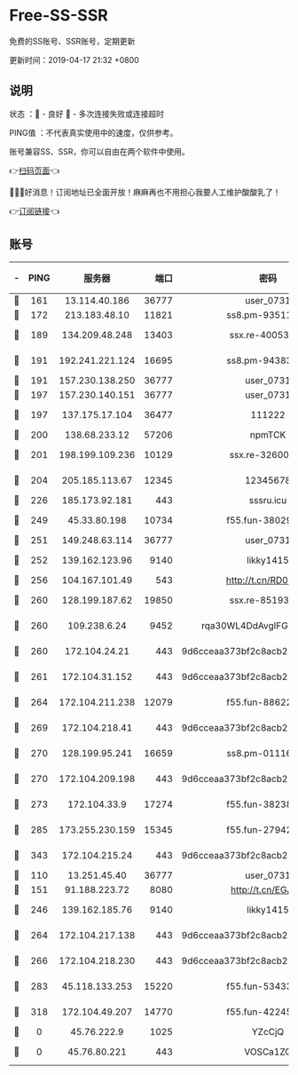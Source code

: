 # Free-SS-SSR

免费的SS账号、SSR账号，定期更新

更新时间：2019-04-17 21:32 +0800

## 说明

状态     ：🙂 - 良好 🙁 - 多次连接失败或连接超时

PING值   ：不代表真实使用中的速度，仅供参考。

账号兼容SS、SSR，你可以自由在两个软件中使用。

👉[扫码页面](https://liesauer.github.io/Free-SS-SSR/)👈

🎉🎉🎉好消息！订阅地址已全面开放！麻麻再也不用担心我要人工维护酸酸乳了！

👉[订阅链接](https://www.liesauer.net/yogurt/subscribe?ACCESS_TOKEN=DAYxR3mMaZAsaqUb)👈

## 账号

|-|PING|服务器|端口|密码|加密方式|区域|
|:----:|:----:|:-----:|-----:|:----:|:----:|:----:|
|🙂|161|13.114.40.186|36777|user_0731|chacha20|JP|
|🙂|172|213.183.48.10|11821|ss8.pm-93511134|rc4-md5|RU|
|🙂|189|134.209.48.248|13403|ssx.re-40053227|aes-256-cfb|US|
|🙂|191|192.241.221.124|16695|ss8.pm-94383396|aes-256-cfb|US|
|🙂|191|157.230.138.250|36777|user_0731|chacha20|US|
|🙂|197|157.230.140.151|36777|user_0731|chacha20|US|
|🙂|197|137.175.17.104|36477|111222|aes-256-cfb|US|
|🙂|200|138.68.233.12|57206|npmTCK|rc4-md5|US|
|🙂|201|198.199.109.236|10129|ssx.re-32600039|aes-256-cfb|US|
|🙂|204|205.185.113.67|12345|12345678|aes-256-cfb|US|
|🙂|226|185.173.92.181|443|sssru.icu|rc4-md5|RU|
|🙂|249|45.33.80.198|10734|f55.fun-38029419|aes-256-cfb|US|
|🙂|251|149.248.63.114|36777|user_0731|chacha20|CA|
|🙂|252|139.162.123.96|9140|likky1415|aes-256-cfb|JP|
|🙂|256|104.167.101.49|543|http://t.cn/RD0D7sx|rc4-md5|CA|
|🙂|260|128.199.187.62|19850|ssx.re-85193489|aes-256-cfb|SG|
|🙂|260|109.238.6.24|9452|rqa30WL4DdAvgIFG6Fs3znzTa|aes-256-cfb|FR|
|🙂|260|172.104.24.21|443|9d6cceaa373bf2c8acb22e60b6a58be6|aes-256-cfb|US|
|🙂|261|172.104.31.152|443|9d6cceaa373bf2c8acb22e60b6a58be6|aes-256-cfb|US|
|🙂|264|172.104.211.238|12079|f55.fun-88622379|aes-256-cfb|US|
|🙂|269|172.104.218.41|443|9d6cceaa373bf2c8acb22e60b6a58be6|aes-256-cfb|US|
|🙂|270|128.199.95.241|16659|ss8.pm-01116190|aes-256-cfb|SG|
|🙂|270|172.104.209.198|443|9d6cceaa373bf2c8acb22e60b6a58be6|aes-256-cfb|US|
|🙂|273|172.104.33.9|17274|f55.fun-38238921|aes-256-cfb|SG|
|🙂|285|173.255.230.159|15345|f55.fun-27942756|aes-256-cfb|US|
|🙂|343|172.104.215.24|443|9d6cceaa373bf2c8acb22e60b6a58be6|aes-256-cfb|US|
|🙂|110|13.251.45.40|36777|user_0731|chacha20|SG|
|🙂|151|91.188.223.72|8080|http://t.cn/EGJIyrl|rc4-md5|RU|
|🙂|246|139.162.185.76|9140|likky1415|aes-256-cfb|DE|
|🙂|264|172.104.217.138|443|9d6cceaa373bf2c8acb22e60b6a58be6|aes-256-cfb|US|
|🙂|266|172.104.218.230|443|9d6cceaa373bf2c8acb22e60b6a58be6|aes-256-cfb|US|
|🙂|283|45.118.133.253|15220|f55.fun-53433183|aes-256-cfb|SG|
|🙁|318|172.104.49.207|14770|f55.fun-42245858|aes-256-cfb|SG|
|🙁|0|45.76.222.9|1025|YZcCjQ|rc4-md5|JP|
|🙁|0|45.76.80.221|443|VOSCa1ZG|aes-256-cfb|DE|
